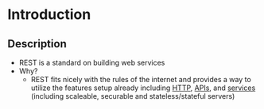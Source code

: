 # Introduction
## Description
* REST is a standard on building web services
* Why?
    * REST fits nicely with the rules of the internet and provides a way to utilize the features setup already including [HTTP](./HTTP.md), [APIs](./API.md), and [services](./services.md) (including scaleable, securable and stateless/stateful servers)